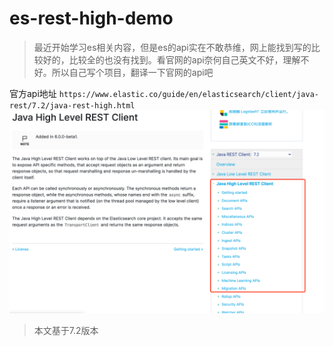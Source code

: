 # es-rest-high-demo

>最近开始学习es相关内容，但是es的api实在不敢恭维，网上能找到写的比较好的，比较全的也没有找到。看官网的api奈何自己英文不好，理解不好。所以自己写个项目，翻译一下官网的api吧
 
官方api地址
`https://www.elastic.co/guide/en/elasticsearch/client/java-rest/7.2/java-rest-high.html`
![image/img.png](image/img.png)
> 本文基于7.2版本